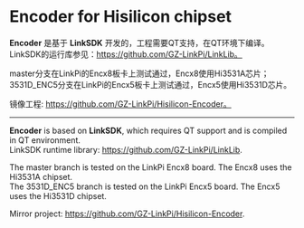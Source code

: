 # Encoder for Hisilicon chipset

**Encoder** 是基于 **LinkSDK** 开发的，工程需要QT支持，在QT环境下编译。  
LinkSDK的运行库参见：https://github.com/GZ-LinkPi/LinkLib。  

master分支在LinkPi的Encx8板卡上测试通过，Encx8使用Hi3531A芯片；     
3531D_ENC5分支在LinkPi的Encx5板卡上测试通过，Encx5使用Hi3531D芯片。   

镜像工程: https://github.com/GZ-LinkPi/Hisilicon-Encoder。  

---

**Encoder** is based on **LinkSDK**, which requires QT support and is compiled in QT environment.  
LinkSDK runtime library: https://github.com/GZ-LinkPi/LinkLib.  

The master branch is tested on the LinkPi Encx8 board. The Encx8 uses the Hi3531A chipset.  
The 3531D_ENC5 branch is tested on the LinkPi Encx5 board. The Encx5 uses the Hi3531D chipset.  

Mirror project: https://github.com/GZ-LinkPi/Hisilicon-Encoder.  

